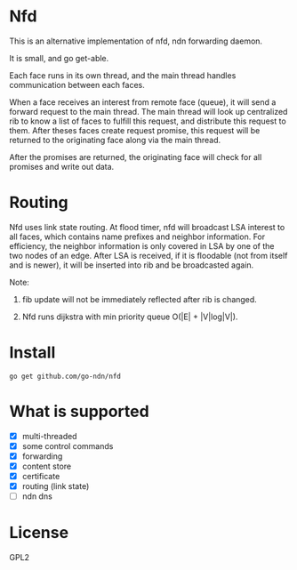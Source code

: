 Nfd
===
This is an alternative implementation of nfd, ndn forwarding daemon.

It is small, and go get-able.

Each face runs in its own thread, and the main thread handles communication between each faces.

When a face receives an interest from remote face (queue), it will send a forward request to the main thread. The main thread will look up centralized rib to know a list of faces to fulfill this request, and distribute this request to them. After theses faces create request promise, this request will be returned to the originating face along via the main thread.

After the promises are returned, the originating face will check for all promises and write out data.

Routing
=======
Nfd uses link state routing. At flood timer, nfd will broadcast LSA interest to all faces, which contains name prefixes and neighbor information. For efficiency, the neighbor information is only covered in LSA by one of the two nodes of an edge. After LSA is received, if it is floodable (not from itself and is newer), it will be inserted into rib and be broadcasted again. 

Note:

1. fib update will not be immediately reflected after rib is changed.

2. Nfd runs dijkstra with min priority queue O(|E| + |V|log|V|).

Install
=======
```
go get github.com/go-ndn/nfd
```

What is supported
=================
- [x] multi-threaded
- [x] some control commands
- [x] forwarding
- [x] content store
- [x] certificate
- [x] routing (link state)
- [ ] ndn dns

License
=======
GPL2

